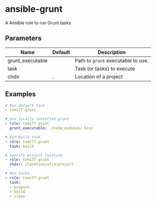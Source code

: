 # ansible-grunt
A Ansible role to run Grunt tasks

## Parameters

| Name             | Default | Description |
| ---------------- | ------- | ----------- |
| grunt_executable |         | Path to `grunt` executable to use. |
| task             |         | Task (or tasks) to execute |
| chdir            | .       | Location of a project |

## Examples

~~~yaml
# Run default task
- tomi77.grunt

# Use locally installed grunt
- role: tomi77.grunt
  grunt_executable: ./node_modules/.bin/

# Run build task
- role: tomi77.grunt
  task: build

# Specify project location
- role: tomi77.grunt
  chdir: /location/of/a/project

# Run tasks
- role: tomi77.grunt
  task:
  - prepare
  - build
  - clean
~~~
